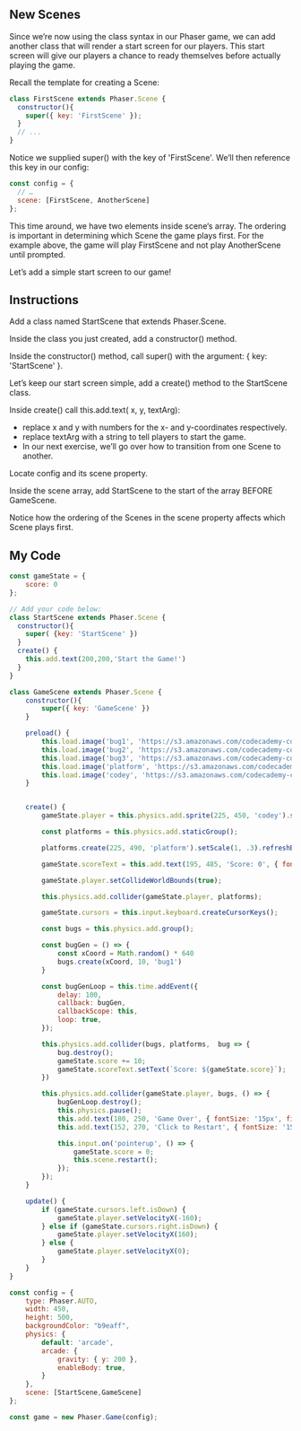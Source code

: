 ## New Scenes

Since we’re now using the class syntax in our Phaser game, we can add another class that will render a start screen for our players. This start screen will give our players a chance to ready themselves before actually playing the game.

Recall the template for creating a Scene:
```js
class FirstScene extends Phaser.Scene {
  constructor(){
    super({ key: 'FirstScene' });
  }
  // ...
}
```
Notice we supplied super() with the key of 'FirstScene'. We’ll then reference this key in our config:
```js
const config = {
  // …
  scene: [FirstScene, AnotherScene]
};
```
This time around, we have two elements inside scene‘s array. The ordering is important in determining which Scene the game plays first. For the example above, the game will play FirstScene and not play AnotherScene until prompted.

Let’s add a simple start screen to our game!

## Instructions

Add a class named StartScene that extends Phaser.Scene.

Inside the class you just created, add a constructor() method.

Inside the constructor() method, call super() with the argument: { key: 'StartScene' }.

Let’s keep our start screen simple, add a create() method to the StartScene class.

Inside create() call this.add.text( x, y, textArg):

* replace x and y with numbers for the x- and y-coordinates respectively.
* replace textArg with a string to tell players to start the game.
* In our next exercise, we’ll go over how to transition from one Scene to another.

Locate config and its scene property.

Inside the scene array, add StartScene to the start of the array BEFORE GameScene.

Notice how the ordering of the Scenes in the scene property affects which Scene plays first.

## My Code
```js
const gameState = {
	score: 0
};

// Add your code below:
class StartScene extends Phaser.Scene {
  constructor(){
    super( {key: 'StartScene' })
  }
  create() {
    this.add.text(200,200,'Start the Game!')
  }
}

class GameScene extends Phaser.Scene {
	constructor(){
		super({ key: 'GameScene' })
	}

	preload() {
		this.load.image('bug1', 'https://s3.amazonaws.com/codecademy-content/courses/learn-phaser/physics/bug_1.png');
		this.load.image('bug2', 'https://s3.amazonaws.com/codecademy-content/courses/learn-phaser/physics/bug_2.png');
		this.load.image('bug3', 'https://s3.amazonaws.com/codecademy-content/courses/learn-phaser/physics/bug_3.png');
		this.load.image('platform', 'https://s3.amazonaws.com/codecademy-content/courses/learn-phaser/physics/platform.png');
		this.load.image('codey', 'https://s3.amazonaws.com/codecademy-content/courses/learn-phaser/physics/codey.png');
	}


	create() {
		gameState.player = this.physics.add.sprite(225, 450, 'codey').setScale(.5);

		const platforms = this.physics.add.staticGroup();

		platforms.create(225, 490, 'platform').setScale(1, .3).refreshBody();

		gameState.scoreText = this.add.text(195, 485, 'Score: 0', { fontSize: '15px', fill: '#000000' });

		gameState.player.setCollideWorldBounds(true);

		this.physics.add.collider(gameState.player, platforms);

		gameState.cursors = this.input.keyboard.createCursorKeys();

		const bugs = this.physics.add.group();

		const bugGen = () => {
			const xCoord = Math.random() * 640
			bugs.create(xCoord, 10, 'bug1')
		}

		const bugGenLoop = this.time.addEvent({
			delay: 100,
			callback: bugGen,
			callbackScope: this,
			loop: true,
		});

		this.physics.add.collider(bugs, platforms,  bug => {
			bug.destroy();
			gameState.score += 10;
			gameState.scoreText.setText(`Score: ${gameState.score}`);
		})

		this.physics.add.collider(gameState.player, bugs, () => {
			bugGenLoop.destroy();
			this.physics.pause();
			this.add.text(180, 250, 'Game Over', { fontSize: '15px', fill: '#000000' });
			this.add.text(152, 270, 'Click to Restart', { fontSize: '15px', fill: '#000000' });

			this.input.on('pointerup', () => {
				gameState.score = 0;
				this.scene.restart();
			});
		});
	}

	update() {
		if (gameState.cursors.left.isDown) {
			gameState.player.setVelocityX(-160);
		} else if (gameState.cursors.right.isDown) {
			gameState.player.setVelocityX(160);
		} else {
			gameState.player.setVelocityX(0);
		}
	}
}

const config = {
	type: Phaser.AUTO,
	width: 450,
	height: 500,
	backgroundColor: "b9eaff",
	physics: {
		default: 'arcade',
		arcade: {
			gravity: { y: 200 },
			enableBody: true,
		}
	},
	scene: [StartScene,GameScene]
};

const game = new Phaser.Game(config);

```
